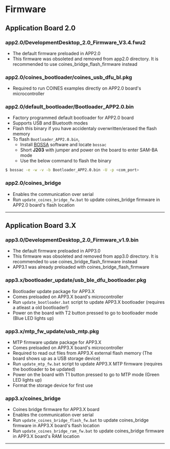 # Firmware

## **Application Board 2.0**

### app2.0/DevelopmentDesktop_2.0_Firmware_V3.4.fwu2
- The default firmware preloaded in APP2.0
- This firmware was obsoleted and removed from app2.0 directory. It is recommended to use coines_bridge_flash_firmware instead

### app2.0/coines_bootloader/coines_usb_dfu_bl.pkg
- Required to run COINES examples directly on APP2.0 board's microcontroller

### app2.0/default_bootloader/Bootloader_APP2.0.bin
- Factory programmed default bootloader for APP2.0 board
- Supports USB and Bluetooth modes
- Flash this binary if you have accidentaly overwritten/erased the flash memory
- To flash `Bootloader_APP2.0.bin`,
  - Install [BOSSA](https://github.com/shumatech/BOSSA/releases) software and locate `bossac`
  - Short **J203** with jumper and power on the board to enter SAM-BA mode
  - Use the below command to flash the binary
```bash
$ bossac -e -w -v -b Bootloader_APP2.0.bin -U -p <com_port>
```

### app2.0/coines_bridge
- Enables the communication over serial
- Run `update_coines_bridge_fw.bat` to update coines_bridge firmware in APP2.0 board's flash location

---
## **Application Board 3.X**

### app3.0/DevelopmentDesktop_2.0_Firmware_v1.9.bin
- The default firmware preloaded in APP3.0
- This firmware was obsoleted and removed from app3.0 directory. It is recommended to use coines_bridge_flash_firmware instead
- APP3.1 was already preloaded with coines_bridge_flash_firmware

### app3.x/bootloader_update/usb_ble_dfu_bootloader.pkg
- Bootloader update package for APP3.X
- Comes preloaded on APP3.X board's microcontroller
- Run `update_bootloader.bat` script to update APP3.X bootloader (requires a atleast a old bootloader!)
- Power on the board with T2 button pressed to go to bootloader mode (Blue LED lights up)

### app3.x/mtp_fw_update/usb_mtp.pkg
- MTP firmware update package for APP3.X
- Comes preloaded on APP3.X board's microcontroller
- Required to read out files from APP3.X external flash memory (The board shows up as a USB storage device)
- Run `update_mtp_fw.bat` script to update APP3.X MTP firmware (requires the bootloader to be updated)
- Power on the board with T1 button pressed to go to MTP mode (Green LED lights up)
- Format the storage device for first use

### app3.x/coines_bridge
- Coines bridge firmware for APP3.X board
- Enables the communication over serial
- Run `update_coines_bridge_flash_fw.bat` to update coines_bridge firmware in APP3.X board's flash location
- Run `update_coines_bridge_ram_fw.bat` to update coines_bridge firmware in APP3.X board's RAM location

---

